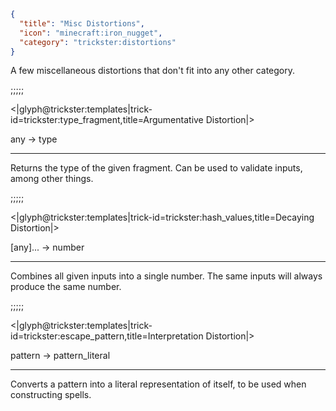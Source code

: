 ```json
{
  "title": "Misc Distortions",
  "icon": "minecraft:iron_nugget",
  "category": "trickster:distortions"
}
```

A few miscellaneous distortions that don't fit into any other category.

;;;;;

<|glyph@trickster:templates|trick-id=trickster:type_fragment,title=Argumentative Distortion|>

any -> type

---

Returns the type of the given fragment. Can be used to validate inputs, among other things.

;;;;;

<|glyph@trickster:templates|trick-id=trickster:hash_values,title=Decaying Distortion|>

[any]... -> number

---

Combines all given inputs into a single number. The same inputs will always produce the same number.

;;;;;

<|glyph@trickster:templates|trick-id=trickster:escape_pattern,title=Interpretation Distortion|>

pattern -> pattern_literal

---

Converts a pattern into a literal representation of itself, to be used when constructing spells.
